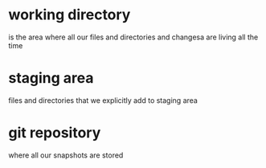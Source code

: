 # working directory
is the area where all our files and directories and changesa are living all the time

# staging area
files and directories that we explicitly add to staging area

# git repository
where all our snapshots are stored